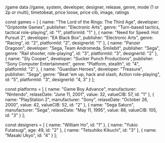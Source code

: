 /game data
//game, system, developer, designer, release, genre, mode (1 or 2p or multi), timetobeat, price loose, price cib, image, ratings


const games = [
  {
    name: "The Lord of the Rings: The Third Age",
    developer: "Griptonite Games",
    publisher: "Electronic Arts",
    genre: "Turn-based tactics, tactical role-playing",
    id: "1",
    platformId: "1"
  },
  {
    name: "Need for Speed: Hot Pursuit 2",
    developer: "EA Black Box",
    publisher: "Electronic Arts",
    genre: "Racing",
    id: "2",
    platformId: "2",
    designerId: "1"
  },
  {
    name: "Panzer Dragoon",
    developer: "Sega, Team Andromeda, Smilebit",
    publisher: "Sega",
    genre: "Rail shooter, role-playing",
    id: "3",
    platformId: "3",
    designerId: "2"
  },
  {
    name: "Sly Cooper",
    developer: "Sucker Punch Productions",
    publisher: "Sony Computer Entertainment",
    genre: "Platform, stealth",
    id: "4",
    platformId: "2"
  },
  {
    name: "Guardian Heroes",
    developer: "Treasure",
    publisher: "Sega",
    genre: "Beat 'em up, hack and slash, Action role-playing",
    id: "5",
    platformId: "3",
    designerId: "4, 3"
  }
];

const platforms = [
  {
    name: "Game Boy Advance",
    manufacturer: "Nintendo",
    relaseDate: "June 11, 2001",
    value: 32,
    valueCIB: 57,
    id: "1"
  },
  {
    name: "PlayStation 2",
    manufacturer: "Sony",
    relaseDate: "October 26, 2000",
    value: 42,
    valueCIB: 52,
    id: "2"
  },
  {
    name: "Sega Saturn",
    manufacturer: "Sega",
    relaseDate: "May 11, 1995",
    value: 88,
    valueCIB: 105,
    id: "3"
  }
];

const designers = [
  {
    name: "William Ho",
    id: "1"
  },
  {
    name: "Yukio Futatsugi",
    age: 49,
    id: "2"
  },
  {
    name: "Tetsuhiko Kikuchi",
    id: "3"
  },
  {
    name: "Masaki Ukyo",
    id: "4"
  }
];

